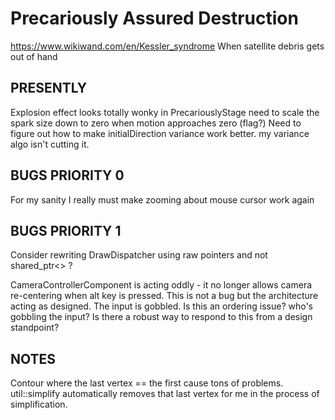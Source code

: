 # Precariously Assured Destruction
https://www.wikiwand.com/en/Kessler_syndrome
When satellite debris gets out of hand

## PRESENTLY

Explosion effect looks totally wonky in PrecariouslyStage
	need to scale the spark size down to zero when motion approaches zero (flag?)
	Need to figure out how to make initialDirection variance work better. my variance algo isn't cutting it.

## BUGS PRIORITY 0

For my sanity I really must make zooming about mouse cursor work again

## BUGS PRIORITY 1

Consider rewriting DrawDispatcher using raw pointers and not shared_ptr<> ?

CameraControllerComponent is acting oddly - it no longer allows camera re-centering when alt key is pressed.
	This is not a bug but the architecture acting as designed. The input is gobbled.
	Is this an ordering issue? who's gobbling the input?
	Is there a robust way to respond to this from a design standpoint?

## NOTES
Contour where the last vertex == the first cause tons of problems. util::simplify automatically removes that last vertex for me in the process of simplification.
